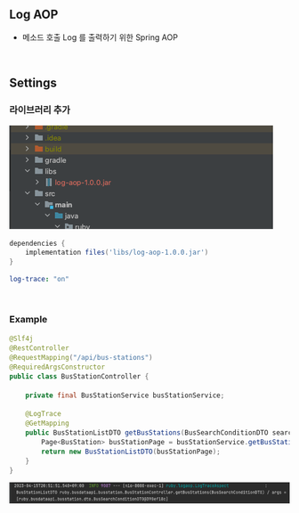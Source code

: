 ## Log AOP
- 메소드 호출 Log 를 출력하기 위한 Spring AOP

<br>

## Settings 
### 라이브러리 추가
![img.png](img/log-aop.png)  
```groovy
dependencies {
    implementation files('libs/log-aop-1.0.0.jar')
}
```
```yaml
log-trace: "on"
```

<br>

### Example
```java
@Slf4j
@RestController
@RequestMapping("/api/bus-stations")
@RequiredArgsConstructor
public class BusStationController {

    private final BusStationService busStationService;

    @LogTrace
    @GetMapping
    public BusStationListDTO getBusStations(BusSearchConditionDTO searchCondition) {
        Page<BusStation> busStationPage = busStationService.getBusStationsBySearchCondition(searchCondition);
        return new BusStationListDTO(busStationPage);
    }
}
```
![img_1.png](img/example.png)